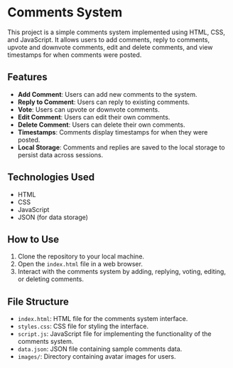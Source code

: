 # Comments System

This project is a simple comments system implemented using HTML, CSS, and JavaScript. It allows users to add comments, reply to comments, upvote and downvote comments, edit and delete comments, and view timestamps for when comments were posted.

## Features

- **Add Comment**: Users can add new comments to the system.
- **Reply to Comment**: Users can reply to existing comments.
- **Vote**: Users can upvote or downvote comments.
- **Edit Comment**: Users can edit their own comments.
- **Delete Comment**: Users can delete their own comments.
- **Timestamps**: Comments display timestamps for when they were posted.
- **Local Storage**: Comments and replies are saved to the local storage to persist data across sessions.

## Technologies Used

- HTML
- CSS
- JavaScript
- JSON (for data storage)

## How to Use

1. Clone the repository to your local machine.
2. Open the `index.html` file in a web browser.
3. Interact with the comments system by adding, replying, voting, editing, or deleting comments.

## File Structure

- `index.html`: HTML file for the comments system interface.
- `styles.css`: CSS file for styling the interface.
- `script.js`: JavaScript file for implementing the functionality of the comments system.
- `data.json`: JSON file containing sample comments data.
- `images/`: Directory containing avatar images for users.
